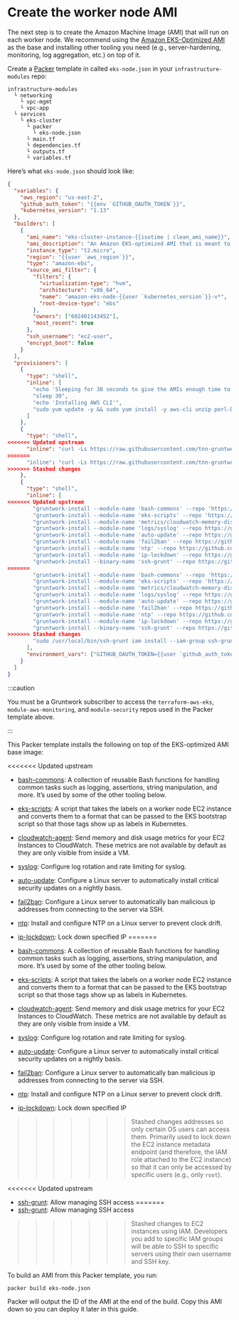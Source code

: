 # Create the worker node AMI

The next step is to create the Amazon Machine Image (AMI) that will run on each worker node. We recommend using the
[Amazon EKS-Optimized AMI](https://docs.aws.amazon.com/eks/latest/userguide/eks-optimized-ami.html) as the base and
installing other tooling you need (e.g., server-hardening, monitoring, log aggregation, etc.) on top of it.

Create a [Packer](https://www.packer.io) template in called `eks-node.json` in your `infrastructure-modules` repo:

```
infrastructure-modules
  └ networking
    └ vpc-mgmt
    └ vpc-app
  └ services
    └ eks-cluster
      └ packer
        └ eks-node.json
      └ main.tf
      └ dependencies.tf
      └ outputs.tf
      └ variables.tf
```

Here’s what `eks-node.json` should look like:

```json title=infrastructure-modules/services/eks-cluster/packer/eks-node.json
{
  "variables": {
    "aws_region": "us-east-2",
    "github_auth_token": "{{env `GITHUB_OAUTH_TOKEN`}}",
    "kubernetes_version": "1.13"
  },
  "builders": [
    {
      "ami_name": "eks-cluster-instance-{{isotime | clean_ami_name}}",
      "ami_description": "An Amazon EKS-optimized AMI that is meant to be run as part of an EKS cluster.",
      "instance_type": "t2.micro",
      "region": "{{user `aws_region`}}",
      "type": "amazon-ebs",
      "source_ami_filter": {
        "filters": {
          "virtualization-type": "hvm",
          "architecture": "x86_64",
          "name": "amazon-eks-node-{{user `kubernetes_version`}}-v*",
          "root-device-type": "ebs"
        },
        "owners": ["602401143452"],
        "most_recent": true
      },
      "ssh_username": "ec2-user",
      "encrypt_boot": false
    }
  ],
  "provisioners": [
    {
      "type": "shell",
      "inline": [
        "echo 'Sleeping for 30 seconds to give the AMIs enough time to initialize (otherwise, packages may fail to install).'",
        "sleep 30",
        "echo 'Installing AWS CLI'",
        "sudo yum update -y && sudo yum install -y aws-cli unzip perl-Digest-SHA jq"
      ]
    },
    {
      "type": "shell",
<<<<<<< Updated upstream
      "inline": "curl -Ls https://raw.githubusercontent.com/tnn-gruntwork-io/gruntwork-installer/master/bootstrap-gruntwork-installer.sh | bash /dev/stdin --version v0.0.22"
=======
      "inline": "curl -Ls https://raw.githubusercontent.com/tnn-gruntwork-io/gruntwork-installer/master/bootstrap-gruntwork-installer.sh | bash /dev/stdin --version v0.0.22"
>>>>>>> Stashed changes
    },
    {
      "type": "shell",
      "inline": [
<<<<<<< Updated upstream
        "gruntwork-install --module-name 'bash-commons' --repo 'https://github.com/tnn-gruntwork-io/bash-commons' --tag 'v0.1.2'",
        "gruntwork-install --module-name 'eks-scripts' --repo 'https://github.com/tnn-gruntwork-io/terraform-aws-eks' --tag 'v0.6.0'",
        "gruntwork-install --module-name 'metrics/cloudwatch-memory-disk-metrics-scripts' --repo https://github.com/tnn-gruntwork-io/module-aws-monitoring --tag 'v0.13.2'",
        "gruntwork-install --module-name 'logs/syslog' --repo https://github.com/tnn-gruntwork-io/module-aws-monitoring --tag 'v0.13.2'",
        "gruntwork-install --module-name 'auto-update' --repo https://github.com/tnn-gruntwork-io/module-security --tag 'v0.18.1'",
        "gruntwork-install --module-name 'fail2ban' --repo https://github.com/tnn-gruntwork-io/module-security --tag 'v0.18.1'",
        "gruntwork-install --module-name 'ntp' --repo https://github.com/tnn-gruntwork-io/module-security --tag 'v0.18.1'",
        "gruntwork-install --module-name 'ip-lockdown' --repo https://github.com/tnn-gruntwork-io/module-security --tag 'v0.18.1'",
        "gruntwork-install --binary-name 'ssh-grunt' --repo https://github.com/tnn-gruntwork-io/module-security --tag 'v0.18.1'",
=======
        "gruntwork-install --module-name 'bash-commons' --repo 'https://github.com/tnn-gruntwork-io/bash-commons' --tag 'v0.1.2'",
        "gruntwork-install --module-name 'eks-scripts' --repo 'https://github.com/tnn-gruntwork-io/terraform-aws-eks' --tag 'v0.6.0'",
        "gruntwork-install --module-name 'metrics/cloudwatch-memory-disk-metrics-scripts' --repo https://github.com/tnn-gruntwork-io/module-aws-monitoring --tag 'v0.13.2'",
        "gruntwork-install --module-name 'logs/syslog' --repo https://github.com/tnn-gruntwork-io/module-aws-monitoring --tag 'v0.13.2'",
        "gruntwork-install --module-name 'auto-update' --repo https://github.com/tnn-gruntwork-io/module-security --tag 'v0.18.1'",
        "gruntwork-install --module-name 'fail2ban' --repo https://github.com/tnn-gruntwork-io/module-security --tag 'v0.18.1'",
        "gruntwork-install --module-name 'ntp' --repo https://github.com/tnn-gruntwork-io/module-security --tag 'v0.18.1'",
        "gruntwork-install --module-name 'ip-lockdown' --repo https://github.com/tnn-gruntwork-io/module-security --tag 'v0.18.1'",
        "gruntwork-install --binary-name 'ssh-grunt' --repo https://github.com/tnn-gruntwork-io/module-security --tag 'v0.18.1'",
>>>>>>> Stashed changes
        "sudo /usr/local/bin/ssh-grunt iam install --iam-group ssh-grunt-users --iam-group-sudo ssh-grunt-sudo-users --role-arn arn:aws:iam::111122223333:role/allow-ssh-grunt-access-from-other-accounts"
      ],
      "environment_vars": ["GITHUB_OAUTH_TOKEN={{user `github_auth_token`}}"]
    }
  ]
}
```

:::caution

You must be a <span className="js-subscribe-cta">Gruntwork subscriber</span> to access the `terraform-aws-eks`,
`module-aws-monitoring`, and `module-security` repos used in the Packer template above.

:::

This Packer template installs the following on top of the EKS-optimized AMI base image:

<<<<<<< Updated upstream
- [bash-commons](https://github.com/tnn-gruntwork-io/bash-commons): A collection of reusable Bash functions for handling
  common tasks such as logging, assertions, string manipulation, and more. It’s used by some of the other tooling below.

- [eks-scripts](https://github.com/tnn-gruntwork-io/terraform-aws-eks/tree/master/modules/eks-scripts): A script that takes
  the labels on a worker node EC2 instance and converts them to a format that can be passed to the EKS bootstrap script
  so that those tags show up as labels in Kubernetes.

- [cloudwatch-agent](https://github.com/tnn-gruntwork-io/terraform-aws-monitoring/tree/master/modules/agents/cloudwatch-agent):
  Send memory and disk usage metrics for your EC2 Instances to CloudWatch. These metrics are not available by default
  as they are only visible from inside a VM.

- [syslog](https://github.com/tnn-gruntwork-io/module-aws-monitoring/tree/master/modules/logs/syslog): Configure log rotation
  and rate limiting for syslog.

- [auto-update](https://github.com/tnn-gruntwork-io/module-security/tree/master/modules/auto-update): Configure a Linux
  server to automatically install critical security updates on a nightly basis.

- [fail2ban](https://github.com/tnn-gruntwork-io/module-security/tree/master/modules/fail2ban): Configure a Linux server to
  automatically ban malicious ip addresses from connecting to the server via SSH.

- [ntp](https://github.com/tnn-gruntwork-io/module-security/tree/master/modules/ntp): Install and configure NTP on a Linux
  server to prevent clock drift.

- [ip-lockdown](https://github.com/tnn-gruntwork-io/module-security/tree/master/modules/ip-lockdown): Lock down specified IP
=======
- [bash-commons](https://github.com/tnn-gruntwork-io/bash-commons): A collection of reusable Bash functions for handling
  common tasks such as logging, assertions, string manipulation, and more. It’s used by some of the other tooling below.

- [eks-scripts](https://github.com/tnn-gruntwork-io/terraform-aws-eks/tree/master/modules/eks-scripts): A script that takes
  the labels on a worker node EC2 instance and converts them to a format that can be passed to the EKS bootstrap script
  so that those tags show up as labels in Kubernetes.

- [cloudwatch-agent](https://github.com/tnn-gruntwork-io/terraform-aws-monitoring/tree/master/modules/agents/cloudwatch-agent):
  Send memory and disk usage metrics for your EC2 Instances to CloudWatch. These metrics are not available by default
  as they are only visible from inside a VM.

- [syslog](https://github.com/tnn-gruntwork-io/module-aws-monitoring/tree/master/modules/logs/syslog): Configure log rotation
  and rate limiting for syslog.

- [auto-update](https://github.com/tnn-gruntwork-io/module-security/tree/master/modules/auto-update): Configure a Linux
  server to automatically install critical security updates on a nightly basis.

- [fail2ban](https://github.com/tnn-gruntwork-io/module-security/tree/master/modules/fail2ban): Configure a Linux server to
  automatically ban malicious ip addresses from connecting to the server via SSH.

- [ntp](https://github.com/tnn-gruntwork-io/module-security/tree/master/modules/ntp): Install and configure NTP on a Linux
  server to prevent clock drift.

- [ip-lockdown](https://github.com/tnn-gruntwork-io/module-security/tree/master/modules/ip-lockdown): Lock down specified IP
>>>>>>> Stashed changes
  addresses so only certain OS users can access them. Primarily used to lock down the EC2 instance metadata endpoint
  (and therefore, the IAM role attached to the EC2 instance) so that it can only be accessed by specific users (e.g.,
  only `root`).

<<<<<<< Updated upstream
- [ssh-grunt](https://github.com/tnn-gruntwork-io/module-security/tree/master/modules/ssh-grunt): Allow managing SSH access
=======
- [ssh-grunt](https://github.com/tnn-gruntwork-io/module-security/tree/master/modules/ssh-grunt): Allow managing SSH access
>>>>>>> Stashed changes
  to EC2 instances using IAM. Developers you add to specific IAM groups will be able to SSH to specific servers using
  their own username and SSH key.

To build an AMI from this Packer template, you run:

```bash
packer build eks-node.json
```

Packer will output the ID of the AMI at the end of the build. Copy this AMI down so you can deploy it later in this
guide.


<!-- ##DOCS-SOURCER-START
{
  "sourcePlugin": "local-copier",
  "hash": "e5f9d652cc31940ba66f4a28616a859c"
}
##DOCS-SOURCER-END -->
